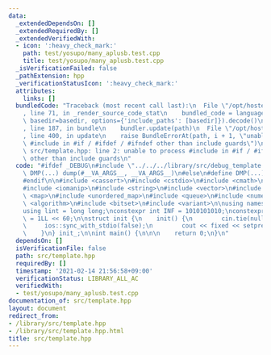 ```yaml
---
data:
  _extendedDependsOn: []
  _extendedRequiredBy: []
  _extendedVerifiedWith:
  - icon: ':heavy_check_mark:'
    path: test/yosupo/many_aplusb.test.cpp
    title: test/yosupo/many_aplusb.test.cpp
  _isVerificationFailed: false
  _pathExtension: hpp
  _verificationStatusIcon: ':heavy_check_mark:'
  attributes:
    links: []
  bundledCode: "Traceback (most recent call last):\n  File \"/opt/hostedtoolcache/Python/3.9.7/x64/lib/python3.9/site-packages/onlinejudge_verify/documentation/build.py\"\
    , line 71, in _render_source_code_stat\n    bundled_code = language.bundle(stat.path,\
    \ basedir=basedir, options={'include_paths': [basedir]}).decode()\n  File \"/opt/hostedtoolcache/Python/3.9.7/x64/lib/python3.9/site-packages/onlinejudge_verify/languages/cplusplus.py\"\
    , line 187, in bundle\n    bundler.update(path)\n  File \"/opt/hostedtoolcache/Python/3.9.7/x64/lib/python3.9/site-packages/onlinejudge_verify/languages/cplusplus_bundle.py\"\
    , line 400, in update\n    raise BundleErrorAt(path, i + 1, \"unable to process\
    \ #include in #if / #ifdef / #ifndef other than include guards\")\nonlinejudge_verify.languages.cplusplus_bundle.BundleErrorAt:\
    \ src/template.hpp: line 2: unable to process #include in #if / #ifdef / #ifndef\
    \ other than include guards\n"
  code: "#ifdef _DEBUG\n#include \"../../../library/src/debug_template.hpp\"\n#define\
    \ DMP(...) dump(#__VA_ARGS__, __VA_ARGS__)\n#else\n#define DMP(...) ((void)0)\n\
    #endif\n\n#include <cassert>\n#include <cstdio>\n#include <cmath>\n#include <iostream>\n\
    #include <iomanip>\n#include <string>\n#include <vector>\n#include <set>\n#include\
    \ <map>\n#include <unordered_map>\n#include <queue>\n#include <numeric>\n#include\
    \ <algorithm>\n#include <bitset>\n#include <variant>\n\nusing namespace std;\n\
    using lint = long long;\nconstexpr int INF = 1010101010;\nconstexpr lint LINF\
    \ = 1LL << 60;\n\nstruct init {\n    init() {\n        cin.tie(nullptr);\n   \
    \     ios::sync_with_stdio(false);\n        cout << fixed << setprecision(10);\n\
    \    }\n} init_;\n\nint main() {\n\n\n    return 0;\n}\n"
  dependsOn: []
  isVerificationFile: false
  path: src/template.hpp
  requiredBy: []
  timestamp: '2021-02-14 21:56:58+09:00'
  verificationStatus: LIBRARY_ALL_AC
  verifiedWith:
  - test/yosupo/many_aplusb.test.cpp
documentation_of: src/template.hpp
layout: document
redirect_from:
- /library/src/template.hpp
- /library/src/template.hpp.html
title: src/template.hpp
---
```

